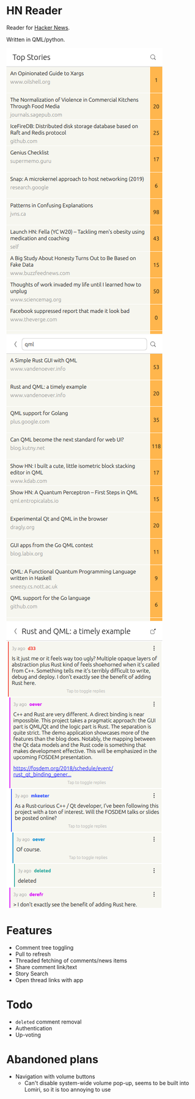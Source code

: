 # HN Reader

Reader for [Hacker News](https://news.ycombinator.com/).

Written in QML/python.

![](https://github.com/davidventura/hn_qml/blob/master/screenshots/main.png?raw=true)
![](https://github.com/davidventura/hn_qml/blob/master/screenshots/search.png?raw=true)
![](https://github.com/davidventura/hn_qml/blob/master/screenshots/thread.png?raw=true)

# Features

- Comment tree toggling
- Pull to refresh
- Threaded fetching of comments/news items
- Share comment link/text
- Story Search
- Open thread links with app

# Todo

- `deleted` comment removal
- Authentication
- Up-voting

# Abandoned plans

- Navigation with volume buttons
  - Can't disable system-wide volume pop-up, seems to be built into Lomiri, so it is too annoying to use
